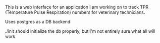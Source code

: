 This is a web interface for an application I am working on to track TPR (Temperature Pulse Respiration) numbers for veterinary technicians.

Uses postgres as a DB backend

./init should initialize the db properly, but I'm not entirely sure what all will work
